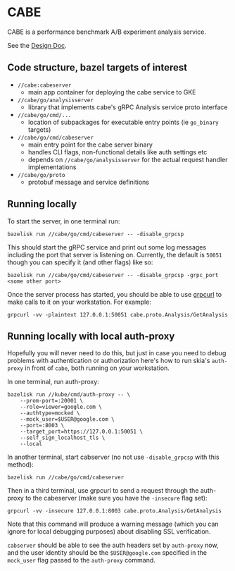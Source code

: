 # CABE

CABE is a performance benchmark A/B experiment analysis service.

See the [Design Doc](http://go/cabe-rpc).

## Code structure, bazel targets of interest

- `//cabe:cabeserver`
  - main app container for deploying the cabe service to GKE
- `//cabe/go/analysisserver`
  - library that implements cabe's gRPC Analysis service proto interface
- `//cabe/go/cmd/...`
  - location of subpackages for executable entry points (ie `go_binary` targets)
- `//cabe/go/cmd/cabeserver`
  - main entry point for the cabe server binary
  - handles CLI flags, non-functional details like auth settings etc
  - depends on `//cabe/go/analysisserver` for the actual request handler implementations
- `//cabe/go/proto`
  - protobuf message and service definitions

## Running locally

To start the server, in one terminal run:

```
bazelisk run //cabe/go/cmd/cabeserver -- -disable_grpcsp
```

This should start the gRPC service and print out some log messages
including the port that server is listening on. Currently, the
default is `50051` though you can specify it (and other flags) like
so:

```
bazelisk run //cabe/go/cmd/cabeserver -- -disable_grpcsp -grpc_port <some other port>
```

Once the server process has started, you should be able to use
[grpcurl](https://github.com/fullstorydev/grpcurl) to make calls to it
on your workstation. For example:

```
grpcurl -vv -plaintext 127.0.0.1:50051 cabe.proto.Analysis/GetAnalysis
```

## Running locally with local auth-proxy

Hopefully you will never need to do this, but just in case you need
to debug problems with authentication or authorization here's how
to run skia's `auth-proxy` in front of `cabe`, both running on your
workstation.

In one terminal, run auth-proxy:

```
bazelisk run //kube/cmd/auth-proxy -- \
    --prom-port=:20001 \
    --role=viewer=google.com \
    --authtype=mocked \
    --mock_user=$USER@google.com \
    --port=:8003 \
    --target_port=https://127.0.0.1:50051 \
    --self_sign_localhost_tls \
    --local
```

In another terminal, start cabserver (no not use `-disable_grpcsp` with this method):

```
bazelisk run //cabe/go/cmd/cabeserver
```

Then in a third terminal, use grpcurl to send a request through the auth-proxy
to the cabeserver (make sure you have the `-insecure` flag set):

```
grpcurl -vv -insecure 127.0.0.1:8003 cabe.proto.Analysis/GetAnalysis
```

Note that this command will produce a warning message (which you can ignore for
local debugging purposes) about disabling SSL verification.

`cabserver` should be able to see the auth headers set by `auth-proxy` now, and the
user identity should be the `$USER@google.com` specified in the `mock_user` flag
passed to the `auth-proxy` command.
